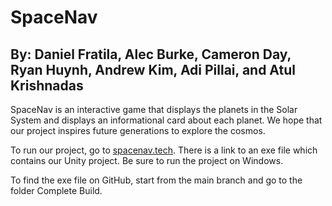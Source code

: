 # SpaceNav
## By: Daniel Fratila, Alec Burke, Cameron Day, Ryan Huynh, Andrew Kim, Adi Pillai, and Atul Krishnadas

SpaceNav is an interactive game that displays the planets in the Solar System and displays an informational card about each planet. 
We hope that our project inspires future generations to explore the cosmos.

To run our project, go to [spacenav.tech](http://spacenav.tech).
There is a link to an exe file which contains our Unity project.
Be sure to run the project on Windows.

To find the exe file on GitHub, start from the main branch and go to the folder Complete Build.
